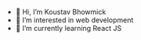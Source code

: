 - 👋 Hi, I’m Koustav Bhowmick
- 👀 I’m interested in web development
- 🌱 I’m currently learning React JS


<!---
k-bhowmick/k-bhowmick is a ✨ special ✨ repository because its `README.md` (this file) appears on your GitHub profile.
You can click the Preview link to take a look at your changes.
--->
